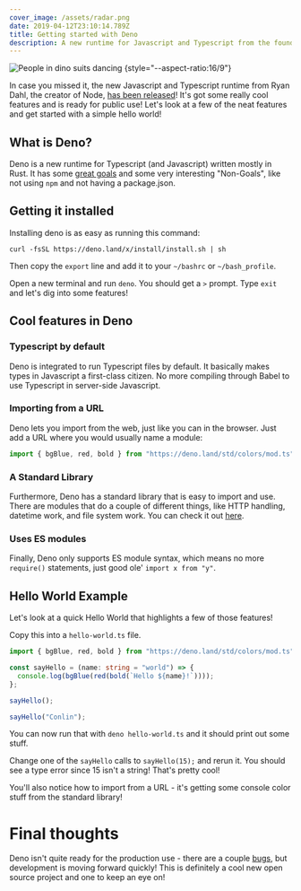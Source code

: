 ```yaml
---
cover_image: /assets/radar.png
date: 2019-04-12T23:10:14.789Z
title: Getting started with Deno
description: A new runtime for Javascript and Typescript from the founder of Node
---
```


![People in dino suits dancing](https://media.giphy.com/media/3rgXBvnbXtxwaWmhr2/giphy.gif) {style="--aspect-ratio:16/9"}

In case you missed it, the new Javascript and Typescript runtime from Ryan Dahl,
the creator of Node, [has been released](https://deno.land/)! It's got some
really cool features and is ready for public use! Let's look at a few of the
neat features and get started with a simple hello world!

## What is Deno?

Deno is a new runtime for Typescript (and Javascript) written mostly in Rust. It
has some [great goals](https://deno.land/manual.html#goals) and some very
interesting "Non-Goals", like not using `npm` and not having a package.json.

## Getting it installed

Installing deno is as easy as running this command:

`curl -fsSL https://deno.land/x/install/install.sh | sh`

Then copy the `export` line and add it to your `~/bashrc` or `~/bash_profile`.

Open a new terminal and run `deno`. You should get a `>` prompt. Type `exit` and
let's dig into some features!

## Cool features in Deno

### Typescript by default

Deno is integrated to run Typescript files by default. It basically makes types
in Javascript a first-class citizen. No more compiling through Babel to use
Typescript in server-side Javascript.

### Importing from a URL

Deno lets you import from the web, just like you can in the browser. Just add a
URL where you would usually name a module:

```ts
import { bgBlue, red, bold } from "https://deno.land/std/colors/mod.ts";
```

### A Standard Library

Furthermore, Deno has a standard library that is easy to import and use. There
are modules that do a couple of different things, like HTTP handling, datetime
work, and file system work. You can check it out
[here](https://github.com/denoland/deno_std).

### Uses ES modules

Finally, Deno only supports ES module syntax, which means no more `require()`
statements, just good ole' `import x from "y"`.

## Hello World Example

Let's look at a quick Hello World that highlights a few of those features!

Copy this into a `hello-world.ts` file.

```ts
import { bgBlue, red, bold } from "https://deno.land/std/colors/mod.ts";

const sayHello = (name: string = "world") => {
  console.log(bgBlue(red(bold(`Hello ${name}!`))));
};

sayHello();

sayHello("Conlin");
```

You can now run that with `deno hello-world.ts` and it should print out some
stuff.

Change one of the `sayHello` calls to `sayHello(15);` and rerun it. You should
see a type error since 15 isn't a string! That's pretty cool!

You'll also notice how to import from a URL - it's getting some console color
stuff from the standard library!

# Final thoughts

Deno isn't quite ready for the production use - there are a couple
[bugs](https://deno.land/benchmarks.html#req-per-sec), but development is moving
forward quickly! This is definitely a cool new open source project and one to
keep an eye on!
